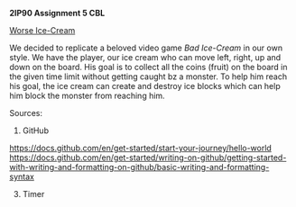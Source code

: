 **2IP90 Assignment 5 CBL**

<ins>Worse Ice-Cream</ins>

We decided to replicate a beloved video game _Bad Ice-Cream_ in our own style. We have the player, our ice cream who can move left, right, up and down on the board. His goal is to collect all the coins (fruit) on the board in the given time limit without getting caught bz a monster. To help him reach his goal, the ice cream can create and destroy ice blocks which can help him block the monster from reaching him.

Sources:
1) GitHub

  https://docs.github.com/en/get-started/start-your-journey/hello-world
  https://docs.github.com/en/get-started/writing-on-github/getting-started-with-writing-and-formatting-on-github/basic-writing-and-formatting-syntax

3) Timer
  
